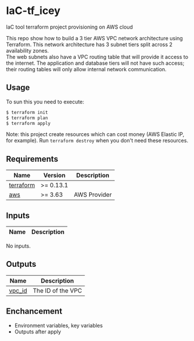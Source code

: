 # IaC-tf_icey
IaC tool terraform project provisioning on AWS cloud

This repo show how to build a 3 tier AWS VPC network architecture using Terraform. This network architecture has 3 subnet tiers split across 2 availability zones. 
</br>
The web subnets also have a VPC routing table that will provide it access to the internet. The application and database tiers will not have such access; their routing tables will only allow internal network communication.

## Usage
To sun this you need to execute:

```bash
$ terraform init
$ terraform plan
$ terraform apply
```

Note: this project create resources which can cost money (AWS Elastic IP, for example). Run `terraform destroy` when you don't need these resources.

## Requirements

| Name                                                                      | Version   | Description  |
|---------------------------------------------------------------------------|-----------|--------------|
| <a name="requirement_terraform"></a> [terraform](#requirement\_terraform) | >= 0.13.1 |              |
| <a name="requirement_aws"></a> [aws](#requirement\_aws)                   | >= 3.63   | AWS Provider |

## Inputs

| Name | Description |
|------|-------------|

No inputs.

## Outputs

| Name                                                     | Description       |
|----------------------------------------------------------|-------------------|
| <a name="output_vpc_id"></a> [vpc\_id](#output\_vpc\_id) | The ID of the VPC |


## Enchancement

- Environment variables, key variables
- Outputs after apply
